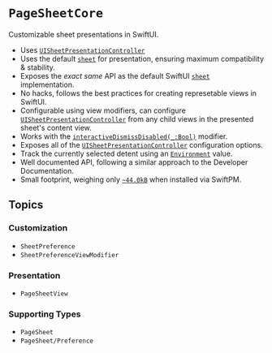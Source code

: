 # ``PageSheetCore``

 Customizable sheet presentations in SwiftUI. 

- Uses [`UISheetPresentationController`](https://developer.apple.com/documentation/uikit/uisheetpresentationcontroller)
- Uses the default [`sheet`](https://developer.apple.com/documentation/swiftui/view/sheet(ispresented:ondismiss:content:)) for presentation, ensuring maximum compatibility & stability.
- Exposes the *exact same* API as the default SwiftUI [`sheet`](https://developer.apple.com/documentation/swiftui/view/sheet(ispresented:ondismiss:content:)) implementation.
- No hacks, follows the best practices for creating represetable views in SwiftUI.
- Configurable using view modifiers, can configure [`UISheetPresentationController`](https://developer.apple.com/documentation/uikit/uisheetpresentationcontroller)
  from any child views in the presented sheet's content view.
- Works with the [`interactiveDismissDisabled(_:Bool)`](https://developer.apple.com/documentation/swiftui/view/interactivedismissdisabled(_:)) modifier.
- Exposes all of the [`UISheetPresentationController`](https://developer.apple.com/documentation/uikit/uisheetpresentationcontroller) configuration options.
- Track the currently selected detent using an [`Environment`](https://developer.apple.com/documentation/swiftui/environment) value. 
- Well documented API, following a similar approach to the Developer Documentation.
- Small footprint, weighing only [`~44.0kB`](https://www.emergetools.com/) when installed via SwiftPM.

## Topics

### Customization
- ``SheetPreference``
- ``SheetPreferenceViewModifier``

### Presentation
- ``PageSheetView``

### Supporting Types
- ``PageSheet``
- ``PageSheet/Preference``

